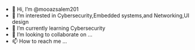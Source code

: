 - 👋 Hi, I’m @mooazsalem201
- 👀 I’m interested in Cybersecurity,Embedded systems,and Networking,UI design
- 🌱 I’m currently learning Cybersecurity
- 💞️ I’m looking to collaborate on ...
- 📫 How to reach me ...

<!---
mooazsalem201/mooazsalem201 is a ✨ special ✨ repository because its `README.md` (this file) appears on your GitHub profile.
You can click the Preview link to take a look at your changes.
--->
